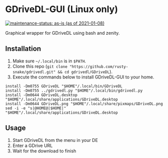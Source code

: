GDriveDL-GUI (Linux only)
=========================

[![maintenance-status: as-is (as of 2021-01-08)](https://img.shields.io/badge/maintenance--status-as--is_%28as_of_2021--01--08%29-yellow)](https://gist.github.com/rusty-snake/574a91f1df9f97ec77ca308d6d731e29)

Graphical wrapper for GDriveDL using bash and zenity.

Installation
------------

1. Make sure `~/.local/bin` is in `$PATH`.
2. Clone this repo (`git clone "https://github.com/rusty-snake/gdrivedl.git" && cd gdrivedl/GDriveDL`).
3. Execute the commands below to install GDriveDL-GUI to your home.
```
install -Dm0755 GDriveDL "$HOME"/.local/bin/GDriveDL
install -Dm0755 ../gdrivedl.py "$HOME"/.local/bin/gdrivedl.py
install -Dm0644 GDriveDL.desktop "$HOME"/.local/share/applications/GDriveDL.desktop
install -Dm0644 GDriveDL.png "$HOME"/.local/share/pixmaps/GDriveDL.png
sed -i -e "s|@HOME@|$HOME|" "$HOME"/.local/share/applications/GDriveDL.desktop
```

Usage
-----

1. Start GDriveDL from the menu in your DE
2. Enter a GDrive URL
3. Wait for the download to finish
